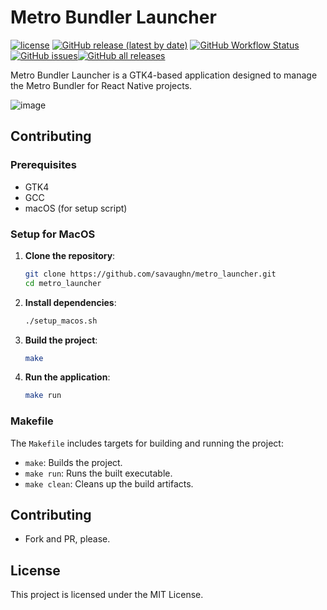 # Metro Bundler Launcher
[![license](https://img.shields.io/badge/license-MIT-blue.svg)](https://github.com/ncorgan/metro_launcher/blob/master/LICENSE.txt) [![GitHub release (latest by date)](https://img.shields.io/github/v/release/savaughn/metro_launcher)](https://github.com/savaughn/metro_launcher/releases) [![GitHub Workflow Status](https://img.shields.io/github/actions/workflow/status/savaughn/metro_launcher/macos.yml?branch=master)](https://github.com/savaughn/metro_launcher/actions) [![GitHub issues](https://img.shields.io/github/issues/savaughn/metro_launcher)](https://github.com/savaughn/metro_launcher/issues)[![GitHub all releases](https://img.shields.io/github/downloads/savaughn/metro_launcher/total)](https://github.com/savaughn/metro_launcher/releases)

Metro Bundler Launcher is a GTK4-based application designed to manage the Metro Bundler for React Native projects.

![image](https://github.com/user-attachments/assets/116e4939-70d5-401c-ada7-bdc848b77733)


## Contributing

### Prerequisites

- GTK4
- GCC
- macOS (for setup script)

### Setup for MacOS

1. **Clone the repository**:
    ```sh
    git clone https://github.com/savaughn/metro_launcher.git 
    cd metro_launcher
    ```

2. **Install dependencies**:
    ```sh
    ./setup_macos.sh
    ```

3. **Build the project**:
    ```sh
    make
    ```

4. **Run the application**:
    ```sh
    make run
    ```

### Makefile

The `Makefile` includes targets for building and running the project:
- `make`: Builds the project.
- `make run`: Runs the built executable.
- `make clean`: Cleans up the build artifacts.

## Contributing
 - Fork and PR, please.

## License

This project is licensed under the MIT License.
